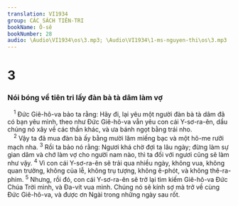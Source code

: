 ```yaml
---
translation: VI1934
group: CÁC SÁCH TIÊN-TRI
bookName: Ô-sê 
bookNumber: 28
audio: \Audio\VI1934\os\3.mp3; \Audio\VI1934\1-ms-nguyen-thi\os\3.mp3
---
```


<div class="title"><h1>3</h1><h3>Nói bóng về tiên tri lấy đàn bà tà dâm làm vợ</h3></div>
<span class="verse os_3_1"> <sup>1</sup> Đức Giê-hô-va bảo ta rằng: Hãy đi, lại yêu một người đàn bà tà dâm đã có bạn yêu mình, theo như Đức Giê-hô-va vẫn yêu con cái Y-sơ-ra-ên, dầu chúng nó xây về các thần khác, và ưa bánh ngọt bằng trái nho. <br/></span>
<span class="verse os_3_2"> <sup>2</sup> Vậy ta đã mua đàn bà ấy bằng mười lăm miếng bạc và một hô-me rưỡi mạch nha. </span>
<span class="verse os_3_3"><sup>3</sup> Rồi ta bảo nó rằng: Ngươi khá chờ đợi ta lâu ngày; đừng làm sự gian dâm và chớ làm vợ cho người nam nào, thì ta đối với ngươi cũng sẽ làm như vậy. </span>
<span class="verse os_3_4"><sup>4</sup> Vì con cái Y-sơ-ra-ên sẽ trải qua nhiều ngày, không vua, không quan trưởng, không của lễ, không trụ tượng, không ê-phót, và không thê-ra-phim. </span>
<span class="verse os_3_5"><sup>5</sup> Nhưng, rồi đó, con cái Y-sơ-ra-ên sẽ trở lại tìm kiếm Giê-hô-va Đức Chúa Trời mình, và Đa-vít vua mình. Chúng nó sẽ kính sợ mà trở về cùng Đức Giê-hô-va, và được ơn Ngài trong những ngày sau rốt. <br/></span>
